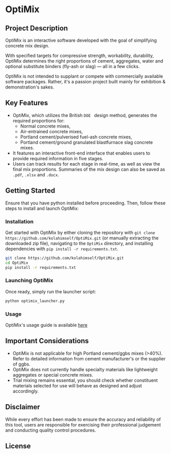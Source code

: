 # OptiMix

## Project Description

OptiMix is an interactive software developed with the goal of simplifying concrete mix design.

With specified targets for compressive strength, workability, durability, OptiMix determines the right proportions of cement, aggregates, water and optional substitute binders (fly-ash or slag) — all in a few clicks.

OptiMix is not intended to supplant or compete with commercially available software packages. Rather, it's a passion project built mainly for exhibition & demonstration's sakes.

## Key Features 

- OptiMix, which utilizes the British `DOE ` design method, generates the required proportions for:
	- Normal concrete mixes,
	- Air-entrained concrete mixes,
	- Portland cement/pulverised fuel-ash concrete mixes,
	- Portland cement/ground granulated blastfurnace slag concrete mixes.
- It features an interactive front-end interface that enables users to provide required information in five stages.
- Users can track results for each stage in real-time, as well as view the final mix proportions. Summaries of the mix design can also be saved as `.pdf`, `.xlsx` and `.docx`.

## Getting Started

Ensure that you have python installed before proceeding. Then, follow these steps to install and launch OptiMix:

### Installation
Get started with OptiMix by either cloning the repository with `git clone https://github.com/kolahimself/OptiMix.git` (or manually extracting the downloaded zip file), navigating to the `OptiMix` directory, and installing dependencies with `pip install -r requirements.txt`. 

```bash
git clone https://github.com/kolahimself/OptiMix.git
cd OptiMix
pip install -r requirements.txt
```
### Launching OptiMix
Once ready, simply run the launcher script:

```bash
python optimix_launcher.py
```
### Usage
OptiMix's usage guide is available [here](assets/readme/Usage.md)
## Important Considerations
- OptiMix is not applicable for high Portland cement/ggbs mixes (>40%). Refer to detailed information from cement manufacturer's or the supplier of ggbs.
- OptiMix does not currently handle specialty materials like lightweight aggregates or special concrete mixes.
- Trial mixing remains essential, you should check whether constituent materials selected for use will behave as designed and adjust accordingly.
## Disclaimer
While every effort has been made to ensure the accuracy and reliability of this tool, users are responsible for exercising their professional judgement and conducting quality control procedures.
## License


